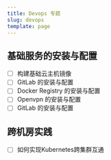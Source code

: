 ```yaml
---
title: Devops 专题
slug: devops
template: page
---
```


## 基础服务的安装与配置

- [ ] 构建基础云主机镜像
- [ ] GitLab 的安装与配置
- [ ] Docker Registry 的安装与配置
- [ ] Openvpn 的安装与配置
- [ ] GitLab 的安装与配置

## 跨机房实践

- [ ] 如何实现Kubernetes跨集群互通

